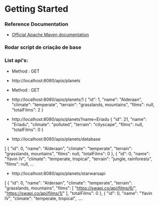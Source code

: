 # Getting Started

### Reference Documentation

* [Official Apache Maven documentation](https://maven.apache.org/guides/index.html)

### Rodar script de criação de base


### List api's:

* Method : GET
* http://localhost:8080/apis/planets

* Method : GET
* http://localhost:8080/apis/planets/1
	{
	    "id": 1,
	    "name": "Alderaan",
	    "climate": "temperate",
	    "terrain": "grasslands, mountains",
	    "films": null,
	    "totalFilms": 2
	}
	
* http://localhost:8080/apis/planets?name=Eriadu
{
    "id": 21,
    "name": "Eriadu",
    "climate": "polluted",
    "terrain": "cityscape",
    "films": null,
    "totalFilms": 0
}


* http://localhost:8080/apis/planets/database

[
    {
        "id": 0,
        "name": "Alderaan",
        "climate": "temperate",
        "terrain": "grasslands, mountains",
        "films": null,
        "totalFilms": 0
    },
    {
        "id": 0,
        "name": "Yavin IV",
        "climate": "temperate, tropical",
        "terrain": "jungle, rainforests",
        "films": null,
        ...

* http://localhost:8080/apis/planets/starwarsapi

[
    {
        "id": 0,
        "name": "Alderaan",
        "climate": "temperate",
        "terrain": "grasslands, mountains",
        "films": [
            "https://swapi.co/api/films/6/",
            "https://swapi.co/api/films/1/"
        ],
        "totalFilms": 0
    },
    {
        "id": 0,
        "name": "Yavin IV",
        "climate": "temperate, tropical",
        ....
